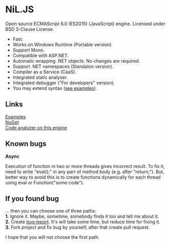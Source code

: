 
NiL.JS
======
    
Open source ECMAScript 6.0 (ES2015) (JavaScript) engine.
Licensed under BSD 3-Clause License.
    
* Fast.
* Works on Windows Runtime (Portable version)
* Support Mono.
* Compatible with ASP.NET.
* Automatic wrapping .NET objects. No changes are required.
* Support .NET namespaces (Standalon version).
* Compiler as a Service (CaaS).
* Integrated static analyser.
* Integrated debugger ("For developers" version).
* You may extend syntax ([see examples](https://github.com/nilproject/NiL.JS/tree/version-2.1/Examples/5.%20Syntax%20extensions)).

## Links

[Examples](https://github.com/nilproject/NiL.JS/tree/version-2.1/Examples)  
[NuGet](https://www.nuget.org/packages/NiL.JS)  
[Code analyzer on this engine](http://nilproject.net/linter.html)  

## Known bugs

**Async**

Execution of function in two or more threads gives incorrect result. To fix it, need to write "eval();" in any part of method body (e.g. after "return;"). But, better way to avoid this is to create functions dynamically for each thread using eval or Function("some code").

## If you found bug

... then you can choose one of three paths:  
  **1.** Ignore it. Maybe, sometime, somebody finds it too and tell me about it.  
  **2.** Create [bug report](https://github.com/nilproject/NiL.JS/issues). It's will take some time, but reduce time for fixing it.  
  **3.** Fork project and fix bug by yourself, after that create pull request.  

I hope that you will not choose the first path.
